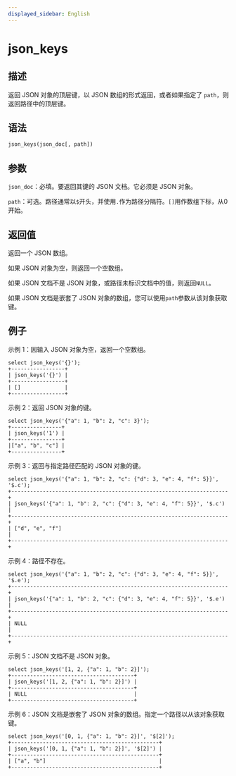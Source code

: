 ```yaml
---
displayed_sidebar: English
---
```


# json_keys

## 描述

返回 JSON 对象的顶层键，以 JSON 数组的形式返回，或者如果指定了 `path`，则返回路径中的顶层键。

## 语法

```Haskell
json_keys(json_doc[, path])
```

## 参数

`json_doc`：必填。要返回其键的 JSON 文档。它必须是 JSON 对象。

`path`：可选。路径通常以`$`开头，并使用`.`作为路径分隔符。`[]`用作数组下标，从0开始。

## 返回值

返回一个 JSON 数组。

如果 JSON 对象为空，则返回一个空数组。 

如果 JSON 文档不是 JSON 对象，或路径未标识文档中的值，则返回`NULL`。

如果 JSON 文档是嵌套了 JSON 对象的数组，您可以使用`path`参数从该对象获取键。

## 例子

示例 1：因输入 JSON 对象为空，返回一个空数组。

```Plain
select json_keys('{}');
+-----------------+
| json_keys('{}') |
+-----------------+
| []              |
+-----------------+
```

示例 2：返回 JSON 对象的键。

```Plain
select json_keys('{"a": 1, "b": 2, "c": 3}');
+----------------+
| json_keys('1') |
+----------------+
|["a", "b", "c"] |
+----------------+
```

示例 3：返回与指定路径匹配的 JSON 对象的键。

```Plain
select json_keys('{"a": 1, "b": 2, "c": {"d": 3, "e": 4, "f": 5}}', '$.c');
+---------------------------------------------------------------------+
| json_keys('{"a": 1, "b": 2, "c": {"d": 3, "e": 4, "f": 5}}', '$.c') |
+---------------------------------------------------------------------+
| ["d", "e", "f"]                                                     |
+---------------------------------------------------------------------+
```

示例 4：路径不存在。

```Plain
select json_keys('{"a": 1, "b": 2, "c": {"d": 3, "e": 4, "f": 5}}', '$.e');
+---------------------------------------------------------------------+
| json_keys('{"a": 1, "b": 2, "c": {"d": 3, "e": 4, "f": 5}}', '$.e') |
+---------------------------------------------------------------------+
| NULL                                                                |
+---------------------------------------------------------------------+
```

示例 5：JSON 文档不是 JSON 对象。

```Plain
select json_keys('[1, 2, {"a": 1, "b": 2}]');
+---------------------------------------+
| json_keys('[1, 2, {"a": 1, "b": 2}]') |
+---------------------------------------+
| NULL                                  |
+---------------------------------------+
```

示例 6：JSON 文档是嵌套了 JSON 对象的数组。指定一个路径以从该对象获取键。

```Plain
select json_keys('[0, 1, {"a": 1, "b": 2}]', '$[2]');
+-----------------------------------------------+
| json_keys('[0, 1, {"a": 1, "b": 2}]', '$[2]') |
+-----------------------------------------------+
| ["a", "b"]                                    |
+-----------------------------------------------+
```
